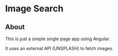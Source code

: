 # Image Search #

## About ##

This is just a simple single page app using Angular. 

It uses an external API (UNSPLASH) to fetch images. 
